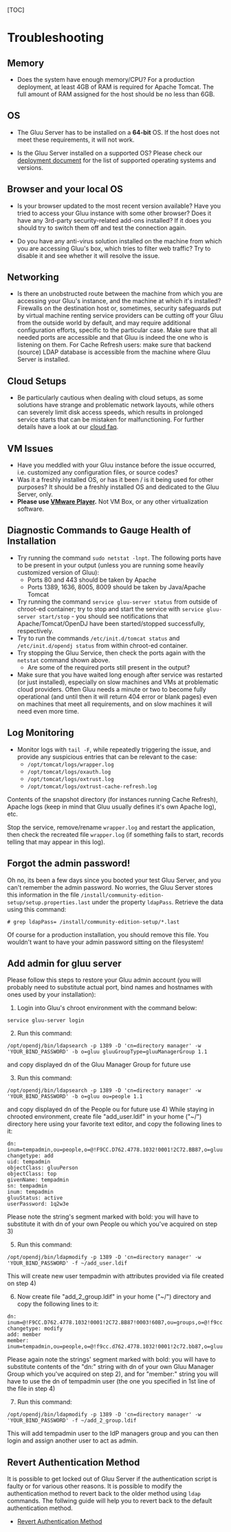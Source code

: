 [TOC]

# Troubleshooting
## Memory
- Does the system have enough memory/CPU? For a production deployment,
  at least 4GB of RAM is required for Apache Tomcat. The full amount of
  RAM assigned for the host should be no less than 6GB.

## OS
- The Gluu Server has to be installed on a **64-bit** OS. If the host
  does not meet these requirements, it will not work.

- Is the Gluu Server installed on a supported OS? Please check our
  [deployment document](../admin-guide/deployment/index.md#supported-operating-systems)
  for the list of supported operating systems and versions.

## Browser and your local OS
- Is your browser updated to the most recent version available? Have you
  tried to access your Gluu instance with some other browser? Does it
  have any 3rd-party security-related add-ons installed? If it does you
  should try to switch them off and test the connection again.

- Do you have any anti-virus solution installed on the machine from
  which you are accessing Gluu's box, which tries to filter web traffic?
  Try to disable it and see whether it will resolve the issue.

## Networking
- Is there an unobstructed route between the machine from which you are
  accessing your Gluu's instance, and the machine at which it's
  installed? Firewalls on the destination host or, sometimes, security
  safeguards put by virtual machine renting service providers can be
  cutting off your Gluu from the outside world by default, and may require
  additional configuration efforts, specific to the particular case. Make
  sure that all needed ports are accessible and that Gluu is indeed the
  one who is listening on them. For Cache Refresh users: make sure that
  backend (source) LDAP database is accessible from the machine where Gluu
  Server is installed.

## Cloud Setups
- Be particularly cautious when dealing with cloud setups, as some
  solutions have strange and problematic network layouts, while others
  can severely limit disk access speeds, which results in prolonged
  service starts that can be mistaken for malfunctioning. For further
  details have a look at our [cloud faq](./cloud-faq.md).

## VM Issues
- Have you meddled with your Gluu instance before the issue occurred,
  i.e. customized any configuration files, or source codes?
- Was it a freshly installed OS, or has it been / is it being used for
  other purposes? It should be a freshly installed OS and dedicated to
  the Gluu Server, only.
- **Please use [VMware Player](https://www.vmware.com/products/player).** 
  Not VM Box, or any other virtualization software.

## Diagnostic Commands to Gauge Health of Installation
- Try running the command `sudo netstat -lnpt`. The following ports have
  to be present in your output (unless you are running some heavily
  customized version of Gluu):
  - Ports 80 and 443 should be taken by Apache
  - Ports 1389, 1636, 8005, 8009 should be taken by Java/Apache Tomcat
- Try running the command `service gluu-server status` from outside of
  chroot-ed container; try to stop and start the service with `service
  gluu-server start/stop` - you should see notifications that
  Apache/Tomcat/OpenDJ have been started/stopped successfully,
  respectively.
- Try to run the commands `/etc/init.d/tomcat status` and
  `/etc/init.d/opendj status` from within chroot-ed container.
- Try stopping the Gluu Service, then check the ports again with the
  `netstat` command shown above.
  - Are some of the required ports still present in the output? 
- Make sure that you have waited long enough after service was restarted
  (or just installed), especially on slow machines and VMs at
  problematic cloud providers. Often Gluu needs a minute or two to become
  fully operational (and until then it will return 404 error or blank
  pages) even on machines that meet all requirements, and on slow machines
  it will need even more time.

## Log Monitoring
- Monitor logs with `tail -F`, while repeatedly triggering the issue,
  and provide any suspicious entries that can be relevant to the case:
  - `/opt/tomcat/logs/wrapper.log`
  - `/opt/tomcat/logs/oxauth.log`
  - `/opt/tomcat/logs/oxtrust.log`
  - `/opt/tomcat/logs/oxtrust-cache-refresh.log`

Contents of the snapshot directory (for instances running Cache Refresh), Apache logs (keep in mind that Gluu usually defines it's own Apache log), etc. 

Stop the service, remove/rename `wrapper.log` and restart the
application, then check the recreated file `wrapper.log` (if something
fails to start, records telling that may appear in this log).

## Forgot the admin password! 

Oh no, its been a few days since you booted your test Gluu Server, and
you can't remember the admin password. No worries, the Gluu Server
stores this information in the file
`/install/community-edition-setup/setup.properties.last` under the
property `ldapPass`. Retrieve the data using this command:

```
# grep ldapPass= /install/community-edition-setup/*.last
```

Of course for a production installation, you should remove this file.
You wouldn't want to have your admin password sitting on the filesystem!

## Add admin for gluu server

Please follow this steps to restore your Gluu admin account (you will probably need to substitute actual port, bind names and hostnames with ones used by your installation):

1) Login into Gluu's chroot environment with the command below:

`service gluu-server login`

2) Run this command:

`/opt/opendj/bin/ldapsearch -p 1389 -D 'cn=directory manager' -w 'YOUR_BIND_PASSWORD' -b o=gluu gluuGroupType=gluuManagerGroup 1.1`

and copy displayed dn of the Gluu Manager Group for future use

3) Run this command:

`/opt/opendj/bin/ldapsearch -p 1389 -D 'cn=directory manager' -w 'YOUR_BIND_PASSWORD' -b o=gluu ou=people 1.1`

and copy displayed dn of the People ou for future use
4) While staying in chrooted environment, create file "add_user.ldif" in your home ("~/") directory here using your favorite text editor, and copy the following lines to it:
```
dn: inum=tempadmin,ou=people,o=@!F9CC.D762.4778.1032!0001!2C72.BB87,o=gluu
changetype: add
uid: tempadmin
objectClass: gluuPerson
objectClass: top
givenName: tempadmin
sn: tempadmin
inum: tempadmin
gluuStatus: active
userPassword: 1q2w3e
```
Please note the string's segment marked with bold: you will have to substitute it with dn of your own People ou which you've acquired on step 3)

5) Run this command:

`/opt/opendj/bin/ldapmodify -p 1389 -D 'cn=directory manager' -w 'YOUR_BIND_PASSWORD' -f ~/add_user.ldif`

This will create new user tempadmin with attributes provided via file created on step 4)

6) Now create file "add_2_group.ldif" in your home ("~/") directory and copy the following lines to it:
```
dn: inum=@!F9CC.D762.4778.1032!0001!2C72.BB87!0003!60B7,ou=groups,o=@!f9cc.d762.4778.1032!0001!2c72.bb87,o=gluu
changetype: modify
add: member
member: inum=tempadmin,ou=people,o=@!f9cc.d762.4778.1032!0001!2c72.bb87,o=gluu
```

Please again note the strings' segment marked with bold: you will have to substitute contents of the "dn:" string with dn of your own Gluu Manager Group which you've acquired on step 2), and for "member:" string you will have to use the dn of tempadmin user (the one you specified in 1st line of the file in step 4)

7) Run this command:

`/opt/opendj/bin/ldapmodify -p 1389 -D 'cn=directory manager' -w 'YOUR_BIND_PASSWORD' -f ~/add_2_group.ldif`

This will add tempadmin user to the IdP managers group and you can then login and assign another user to act as admin.

## Revert Authentication Method
It is possible to get locked out of Gluu Server if the authentication script is faulty or for various other reasons. It is possible to modify the authentication method to revert back to the older method using `ldap` commands. The follwing guide will help you to revert back to the default authentication method.

* [Revert Authentication Method](../articles/auth-script.md#reverting-authentication-method)
